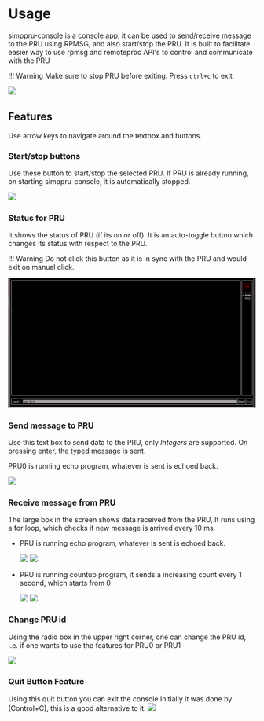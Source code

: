 # Usage

simppru-console is a console app, it can be used to send/receive message to the PRU using RPMSG, and also start/stop the PRU. It is built to facilitate easier way to use rpmsg and remoteproc API's to control and communicate with the PRU

!!! Warning
    Make sure to stop PRU before exiting. Press `ctrl+c` to exit
    
![](images/main_screen.png)   

## Features

Use arrow keys to navigate around the textbox and buttons.

### Start/stop buttons

Use these button to start/stop the selected PRU. If PRU is already running, on starting simppru-console, it is automatically stopped.

![](images/stop_screen.png)

### Status for PRU

It shows the status of PRU (if its on or off). It is an auto-toggle button which changes its status with respect to the PRU.

!!! Warning
    Do not click this button as it is in sync with the PRU and would exit on manual click.

![](images/pru_status.png)

### Send message to PRU

Use this text box to send data to the PRU, only *Integers* are supported. On pressing enter, the typed message is sent.

PRU0 is running echo program, whatever is sent is echoed back.

![](images/send_screen.png)

### Receive message from PRU

The large box in the screen shows data received from the PRU, It runs using a for loop, which checks if new message is arrived every 10 ms.

* PRU is running echo program, whatever is sent is echoed back.

    ![](images/receive_screen.png)
    ![](images/receive_screen_2.png)

* PRU is running countup program, it sends a increasing count every 1 second, which starts from 0

    ![](images/receive_counter.png)
    ![](images/receive_counter_2.png)

### Change PRU id

Using the radio box in the upper right corner, one can change the PRU id, i.e. if one wants to use the features for PRU0 or PRU1

![](images/select_pru_id_screen.png)

### Quit Button Feature 

Using this quit button you can exit the console.Initially it was done by (Control+C), this is a good alternative to it.
![](/images/quit.png)